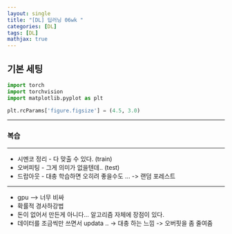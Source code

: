 ```yaml
---
layout: single
title: "[DL] 딥러닝 06wk "
categories: [DL]
tags: [DL]
mathjax: true
---
```

## 기본 세팅
```python
import torch
import torchvision
import matplotlib.pyplot as plt

plt.rcParams['figure.figsize'] = (4.5, 3.0)
```
---

### 복습
---
- 시멘코 정리 - 다 맞출 수 있다. (train)
- 오버피팅 - 그게 의미가 없을텐데.. (test)
- 드랍아웃 - 대충 학습하면 오히려 좋을수도 ... -> 랜덤 포레스트 
---
- gpu --> 너무 비싸
- 확률적 경사하강법
- 돈이 없어서 만든게 아니다... 알고리즘 자체에 장점이 있다.
- 데이터를 조금씩만 쓰면서 updata .. -> 대충 하는 느낌 -> 오버핏을 좀 줄여줌
